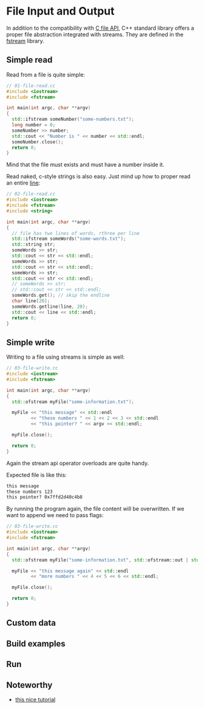 # File Input and Output

In addition to the compatibility with [C file API][cfile], C++ standard library
offers a proper file abstraction integrated with streams. They are defined in
the [fstream][fstream] library.

## Simple read

Read from a file is quite simple:

```cpp
// 01-file-read.cc
#include <iostream>
#include <fstream>

int main(int argc, char **argv)
{
  std::ifstream someNumber("some-numbers.txt");
  long number = 0;
  someNumber >> number;
  std::cout << "Number is " << number << std::endl;
  someNumber.close();
  return 0;
}
```

Mind that the file must exists and must have a number inside it.

Read naked, c-style strings is also easy. Just mind up how to proper read an
entire [line][getline]:

```cpp
// 02-file-read.cc
#include <iostream>
#include <fstream>
#include <string>

int main(int argc, char **argv)
{
  // file has two lines of words, rthree per line
  std::ifstream someWords("some-words.txt");
  std::string str;
  someWords >> str;
  std::cout << str << std::endl;
  someWords >> str;
  std::cout << str << std::endl;
  someWords >> str;
  std::cout << str << std::endl;
  // someWords >> str;
  // std::cout << str << std::endl;
  someWords.get(); // skip the endline
  char line[20];
  someWords.getline(line, 20);
  std::cout << line << std::endl;
  return 0;
}
```

## Simple write

Writing to a file using streams is simple as well:

```cpp
// 03-file-write.cc
#include <iostream>
#include <fstream>

int main(int argc, char **argv)
{
  std::ofstream myFile("some-information.txt");

  myFile << "this message" << std::endl
         << "these numbers " << 1 << 2 << 3 << std::endl
         << "this pointer? " << argv << std::endl;

  myFile.close();

  return 0;
}
```

Again the stream api operator overloads are quite handy.

Expected file is like this:

```txt
this message
these numbers 123
this pointer? 0x7ffd2d40c4b8
```

By running the program again, the file  content will be overwritten. If we want
to append we need to pass flags:

```cpp
// 03-file-write.cc
#include <iostream>
#include <fstream>

int main(int argc, char **argv)
{
  std::ofstream myFile("some-information.txt", std::ofstream::out | std::ofstream::app);

  myFile << "this message again" << std::endl
         << "more numbers " << 4 << 5 << 6 << std::endl;

  myFile.close();

  return 0;
}
```

## Custom data

## Build examples

## Run

## Noteworthy

- [this nice tutorial][tuto]

[cfile]: https://en.cppreference.com/w/c/io/FILE
[fstream]: https://cplusplus.com/reference/iolibrary
[tuto]: https://cplusplus.com/doc/tutorial/files
[getline]: https://cplusplus.com/reference/istream/istream/getline
